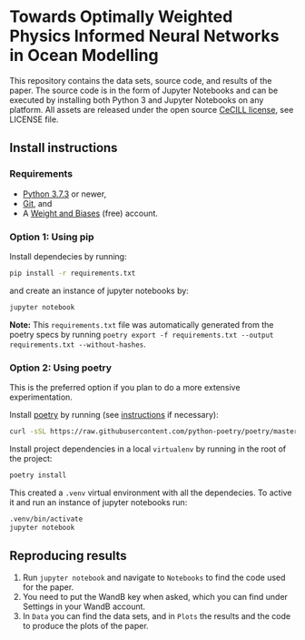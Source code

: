 # Towards Optimally Weighted Physics Informed Neural Networks in Ocean Modelling

This repository contains the data sets, source code, and results of the paper. The source code is in the form of Jupyter Notebooks and can be executed by installing both Python 3 and Jupyter Notebooks on any platform. All assets are released under the open source [CeCILL license](https://en.wikipedia.org/wiki/CeCILL), see LICENSE file.

## Install instructions

### Requirements

- [Python 3.7.3](https://www.python.org/downloads/) or newer,
- [Git](https://git-scm.com/downloads), and
- A [Weight and Biases](https://wandb.ai/) (free) account.

### Option 1: Using pip

Install dependecies by running:

```bash
pip install -r requirements.txt
```

and create an instance of jupyter notebooks by:

```bash
jupyter notebook
```

**Note:** This `requirements.txt` file was automatically generated from the poetry specs by running `poetry export -f requirements.txt --output requirements.txt --without-hashes`.

### Option 2: Using poetry

This is the preferred option if you plan to do a more extensive experimentation.

Install [poetry](https://python-poetry.org) by running (see [instructions](https://python-poetry.org/docs/) if necessary):

```bash
curl -sSL https://raw.githubusercontent.com/python-poetry/poetry/master/get-poetry.py | python -
```

Install project dependencies in a local `virtualenv` by running in the root of the project:

```bash
poetry install
```

This created a `.venv` virtual environment with all the dependecies. To active it and run an instance of jupyter notebooks run:

```bash
.venv/bin/activate
jupyter notebook
```

## Reproducing results

1. Run `jupyter notebook` and navigate to `Notebooks` to find the code used for the paper.
2. You need to put the WandB key when asked, which you can find under Settings in your WandB account.
3. In `Data` you can find the data sets, and in `Plots` the results and the code to produce the plots of the paper.

